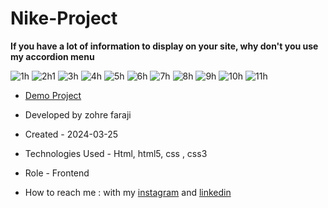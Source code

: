 # Nike-Project

**If you have a lot of information to display on your site, why don't you use my accordion menu**

![1h](https://github.com/zohreFaraji/nikeProject030106/assets/165832749/a733a190-8017-4445-86dd-cc4a1adc90dc)
![2h1](https://github.com/zohreFaraji/nikeProject030106/assets/165832749/9d080792-eb59-4e29-8025-67c4d3be6fbc)
![3h](https://github.com/zohreFaraji/nikeProject030106/assets/165832749/d55ee6a7-996f-43cd-bf66-da9002f94537)
![4h](https://github.com/zohreFaraji/nikeProject030106/assets/165832749/b8e4a6ee-5cbc-4f7d-8c2a-24be813949a2)
![5h](https://github.com/zohreFaraji/nikeProject030106/assets/165832749/6dec7cd8-db86-449a-b033-301f26e5c70b)
![6h](https://github.com/zohreFaraji/nikeProject030106/assets/165832749/82a59b99-1af7-4c2f-8cfc-16f64b9077ec)
![7h](https://github.com/zohreFaraji/nikeProject030106/assets/165832749/8ed24241-bf6a-4dcd-818e-e8791c41c564)
![8h](https://github.com/zohreFaraji/nikeProject030106/assets/165832749/6949f518-1d6a-4c0d-b48f-48b0b410c95c)
![9h](https://github.com/zohreFaraji/nikeProject030106/assets/165832749/8e6a96f8-d19f-46cf-9899-e29a2a3bc6bf)
![10h](https://github.com/zohreFaraji/nikeProject030106/assets/165832749/5fa10b22-0430-4e11-84c7-b87d68473868)
![11h](https://github.com/zohreFaraji/nikeProject030106/assets/165832749/b41a87a7-b736-41c7-96b4-0d17de19e035)


- [Demo Project](https://zohrefaraji.github.io/nikeProject030106/)

- Developed by zohre faraji

- Created - 2024-03-25

- Technologies Used - Html, html5,  css , css3

- Role - Frontend

- How to reach me : with my [instagram](https://www.instagram.com/zohrefaraji212/) and [linkedin](https://www.linkedin.com/in/zohre-faraji-41822315a/)
